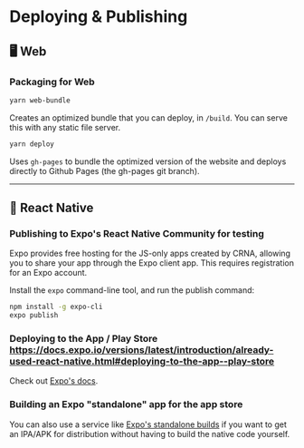 # Deploying & Publishing

## 🖥 Web

### Packaging for Web

```bash
yarn web-bundle
```

Creates an optimized bundle that you can deploy, in `/build`. You can serve this with any static file server.

```bash
yarn deploy
```

Uses `gh-pages` to bundle the optimized version of the website and deploys directly to Github Pages (the gh-pages git branch).

---

## 📱 React Native

### Publishing to Expo's React Native Community for testing

Expo provides free hosting for the JS-only apps created by CRNA, allowing you to share your app through the Expo client app. This requires registration for an Expo account.

Install the `expo` command-line tool, and run the publish command:

```bash
npm install -g expo-cli
expo publish
```

### Deploying to the App / Play Store https://docs.expo.io/versions/latest/introduction/already-used-react-native.html#deploying-to-the-app--play-store

Check out [Expo's docs](https://docs.expo.io/versions/latest/introduction/already-used-react-native.html#deploying-to-the-app--play-store).

### Building an Expo "standalone" app for the app store

You can also use a service like [Expo's standalone builds](https://docs.expo.io/versions/latest/guides/building-standalone-apps.html) if you want to get an IPA/APK for distribution without having to build the native code yourself.
